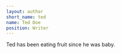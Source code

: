 ```yaml
---
layout: author
short_name: ted
name: Ted Doe
position: Writer
---
```

Ted has been eating fruit since he was baby.
